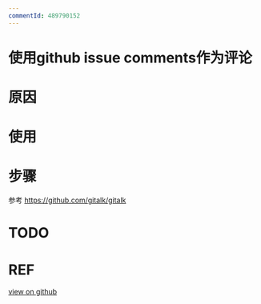 ```yaml
---
commentId: 489790152
---
```

  # 使用github issue comments作为评论 
 # 原因
# 使用
# 步骤
参考 https://github.com/gitalk/gitalk
# TODO
# REF

  
  [view on github](https://github.com/lotosbin/lotosbin.github.io/issues/16)
  